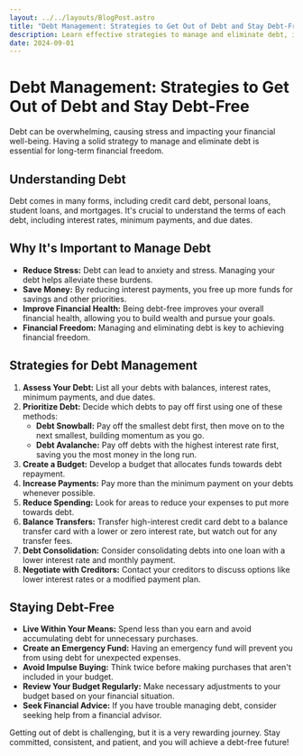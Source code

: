 ```yaml
---
layout: ../../layouts/BlogPost.astro
title: "Debt Management: Strategies to Get Out of Debt and Stay Debt-Free"
description: Learn effective strategies to manage and eliminate debt, improving your financial health.
date: 2024-09-01
---
```


# Debt Management: Strategies to Get Out of Debt and Stay Debt-Free

Debt can be overwhelming, causing stress and impacting your financial well-being. Having a solid strategy to manage and eliminate debt is essential for long-term financial freedom.

## Understanding Debt

Debt comes in many forms, including credit card debt, personal loans, student loans, and mortgages. It's crucial to understand the terms of each debt, including interest rates, minimum payments, and due dates.

## Why It's Important to Manage Debt

*   **Reduce Stress:** Debt can lead to anxiety and stress. Managing your debt helps alleviate these burdens.
*   **Save Money:** By reducing interest payments, you free up more funds for savings and other priorities.
*   **Improve Financial Health:** Being debt-free improves your overall financial health, allowing you to build wealth and pursue your goals.
*   **Financial Freedom:** Managing and eliminating debt is key to achieving financial freedom.

## Strategies for Debt Management

1.  **Assess Your Debt:** List all your debts with balances, interest rates, minimum payments, and due dates.
2.  **Prioritize Debt:** Decide which debts to pay off first using one of these methods:
    *   **Debt Snowball:** Pay off the smallest debt first, then move on to the next smallest, building momentum as you go.
    *   **Debt Avalanche:** Pay off debts with the highest interest rate first, saving you the most money in the long run.
3.  **Create a Budget:** Develop a budget that allocates funds towards debt repayment.
4.  **Increase Payments:** Pay more than the minimum payment on your debts whenever possible.
5.  **Reduce Spending:** Look for areas to reduce your expenses to put more towards debt.
6.  **Balance Transfers:** Transfer high-interest credit card debt to a balance transfer card with a lower or zero interest rate, but watch out for any transfer fees.
7.  **Debt Consolidation:** Consider consolidating debts into one loan with a lower interest rate and monthly payment.
8.  **Negotiate with Creditors:** Contact your creditors to discuss options like lower interest rates or a modified payment plan.

## Staying Debt-Free

*   **Live Within Your Means:** Spend less than you earn and avoid accumulating debt for unnecessary purchases.
*   **Create an Emergency Fund:** Having an emergency fund will prevent you from using debt for unexpected expenses.
*   **Avoid Impulse Buying:** Think twice before making purchases that aren't included in your budget.
*   **Review Your Budget Regularly:** Make necessary adjustments to your budget based on your financial situation.
*   **Seek Financial Advice:** If you have trouble managing debt, consider seeking help from a financial advisor.

Getting out of debt is challenging, but it is a very rewarding journey. Stay committed, consistent, and patient, and you will achieve a debt-free future!